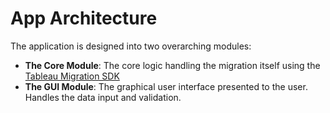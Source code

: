 # App Architecture
The application is designed into two overarching modules:
- **The Core Module**: The core logic handling the migration itself using the [Tableau Migration SDK](https://github.com/tableau/tableau-migration-sdk)
- **The GUI Module**: The graphical user interface presented to the user. Handles the data input and validation.
